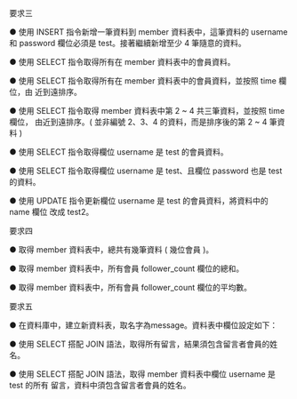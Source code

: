 要求三

● 使用 INSERT 指令新增一筆資料到 member 資料表中，這筆資料的 username 和
password 欄位必須是 test。接著繼續新增至少 4 筆隨意的資料。

● 使用 SELECT 指令取得所有在 member 資料表中的會員資料。

● 使用 SELECT 指令取得所有在 member 資料表中的會員資料，並按照 time 欄位，由
近到遠排序。

● 使用 SELECT 指令取得 member 資料表中第 2 ~ 4 共三筆資料，並按照 time 欄位，
由近到遠排序。( 並非編號 2、3、4 的資料，而是排序後的第 2 ~ 4 筆資料 )

● 使用 SELECT 指令取得欄位 username 是 test 的會員資料。

● 使用 SELECT 指令取得欄位 username 是 test、且欄位 password 也是 test 的資料。

● 使用 UPDATE 指令更新欄位 username 是 test 的會員資料，將資料中的 name 欄位
改成 test2。

要求四

● 取得 member 資料表中，總共有幾筆資料 ( 幾位會員 )。

● 取得 member 資料表中，所有會員 follower_count 欄位的總和。

● 取得 member 資料表中，所有會員 follower_count 欄位的平均數。

要求五

● 在資料庫中，建立新資料表，取名字為message。資料表中欄位設定如下：

● 使用 SELECT 搭配 JOIN 語法，取得所有留言，結果須包含留言者會員的姓名。

● 使用 SELECT 搭配 JOIN 語法，取得 member 資料表中欄位 username 是 test 的所有
留言，資料中須包含留言者會員的姓名。

